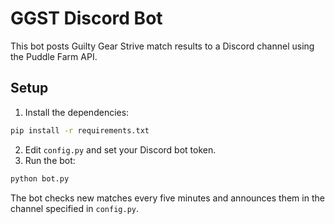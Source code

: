 # GGST Discord Bot

This bot posts Guilty Gear Strive match results to a Discord channel using the Puddle Farm API.

## Setup

1. Install the dependencies:

```bash
pip install -r requirements.txt
```

2. Edit `config.py` and set your Discord bot token.
3. Run the bot:

```bash
python bot.py
```

The bot checks new matches every five minutes and announces them in the channel specified in `config.py`.
